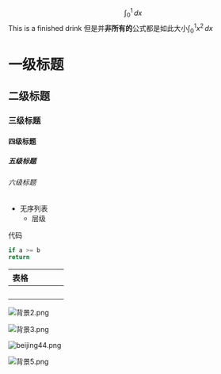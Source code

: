 $$
\int_{0}^{1}  \, dx 
$$
This is a finished drink
但是并**非所有的**公式都是如此大小$\int_{0}^{1} x^{2} \, dx$

# 一级标题
## 二级标题
### 三级标题
#### 四级标题
##### 五级标题
###### 六级标题

- 无序列表
	- 层级

代码
```python
if a >= b
return
```


| 表格   |     |     |     |     |
| ---- | --- | --- | --- | --- |
| <br> |     |     |     |     |
![背景2.png](https://my-markdown-pict.oss-cn-nanjing.aliyuncs.com/img/%E8%83%8C%E6%99%AF2.png)

![背景3.png](https://my-markdown-pict.oss-cn-nanjing.aliyuncs.com/img/%E8%83%8C%E6%99%AF3.png)

![beijing44.png](https://my-markdown-pict.oss-cn-nanjing.aliyuncs.com/img/beijing44.png)

![背景5.png](https://my-markdown-pict.oss-cn-nanjing.aliyuncs.com/img/%E8%83%8C%E6%99%AF5.png)
